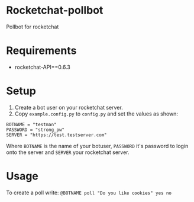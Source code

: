 # Rocketchat-pollbot
Pollbot for rocketchat

# Requirements
- rocketchat-API==0.6.3

# Setup
1. Create a bot user on your rocketchat server.
2. Copy `example.config.py` to `config.py` and set the values as shown:
```
BOTNAME = "testman"
PASSWORD = "strong_pw"
SERVER = "https://test.testserver.com"  
```

Where `BOTNAME` is the name of your botuser, 
`PASSWORD` it's password to login onto the server
and `SERVER` your rocketchat server.


# Usage
To create a poll write:
`@BOTNAME poll "Do you like cookies" yes no`
